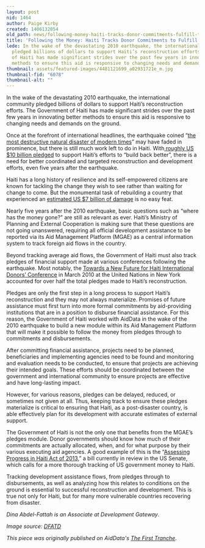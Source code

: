 ```yaml
---
layout: post
nid: 1464
author: Paige Kirby
created: 1406132054
old_path: news/following-money-haiti-tracks-donor-commitments-fulfill-their-aid-pledges
title: 'Following the Money: Haiti Tracks Donor Commitments to Fulfill their Aid Pledges'
lede: In the wake of the devastating 2010 earthquake, the international community
  pledged billions of dollars to support Haiti’s reconstruction efforts. The Government
  of Haiti has made significant strides over the past few years in innovating better
  methods to ensure this aid is responsive to changing needs and demands on the ground.
thumbnail: assets/featured-images/4481121699_a02931721e_m.jpg
thumbnail-fid: "6078"
thumbnail-alt: ""
---
```


In the wake of the devastating 2010 earthquake, the international community pledged billions of dollars to support Haiti’s reconstruction efforts. The Government of Haiti has made significant strides over the past few years in innovating better methods to ensure this aid is responsive to changing needs and demands on the ground.

Once at the forefront of international headlines, the earthquake coined “[the most destructive natural disaster of modern times](http://www.iadb.org/en/news/webstories/2010-02-16/haiti-earthquake-reconstruction-could-hit-14-billion-idb,6528.html)” may have faded in prominence, but there is still much work left to do in Haiti. With[ roughly US $10 billion pledged](http://aiddata.org/blog/haitis-government-embraces-aid-management-platform-to-build-back-better) to support Haiti’s efforts to “build back better”, there is a need for better coordinated and targeted reconstruction and development efforts, even five years after the earthquake.

Haiti has a long history of resilience and its self-empowered citizens are known for tackling the change they wish to see rather than waiting for change to come. But the monumental task of rebuilding a country that experienced an [estimated US $7 billion of damage](http://www.odi.org/sites/odi.org.uk/files/odi-assets/publications-opinion-files/8693.pdf) is no easy feat.

Nearly five years after the 2010 earthquake, basic questions such as “where has the money gone?” are still as relevant as ever. Haiti’s Ministry of Planning and External Cooperation is making sure that these questions are not going unanswered, requiring all official development assistance to be reported via its Aid Management Platform (MGAE) as a central information system to track foreign aid flows in the country.

Beyond tracking average aid flows, the Government of Haiti must also track pledges of financial support made at various conferences following the earthquake. Most notably, the [Towards a New Future for Haiti International Donors’ Conference](http://www.lessonsfromhaiti.org/lessons-from-haiti/international-donors-conference/) in March 2010 at the United Nations in New York accounted for over half the total pledges made to Haiti’s reconstruction.

Pledges are only the first step in a long process to support Haiti’s reconstruction and they may not always materialize. Promises of future assistance must first turn into more formal commitments by aid-providing institutions that are in a position to disburse financial assistance. For this reason, the Government of Haiti worked with AidData in the wake of the 2010 earthquake to build a new module within its Aid Management Platform that will make it possible to follow the money from pledges through to commitments and disbursements.

After committing financial assistance, projects need to be planned, beneficiaries and implementing agencies need to be found and monitoring and evaluation needs to be conducted, to ensure that projects are achieving their intended goals. These efforts should be coordinated between the government and international community to ensure projects are effective and have long-lasting impact.

However, for various reasons, pledges can be delayed, reduced, or sometimes not given at all. Thus, keeping track to ensure these pledges materialize is critical to ensuring that Haiti, as a post-disaster country, is able effectively plan for its development with accurate estimates of external support.

The Government of Haiti is not the only one that benefits from the MGAE’s pledges module. Donor governments should know how much of their commitments are actually allocated, when, and for what purpose by their various executing aid agencies. A good example of this is the “[Assessing Progress in Haiti Act of 2013](http://www.gpo.gov/fdsys/pkg/BILLS-113hr3509rfs/pdf/BILLS-113hr3509rfs.pdf),” a bill currently in review in the US Senate, which calls for a more thorough tracking of US government money to Haiti.

Tracking development assistance flows, from pledges through to disbursements, as well as analyzing how this relates to conditions on the ground is essential to successful reconstruction and development. This is true not only for Haiti, but for many more vulnerable countries recovering from disaster.

*Dina Abdel-Fattah is an Associate at Development Gateway*.

*Image source: [DFATD](https://www.flickr.com/photos/dfait-maeci/4481121699/)*

*This piece was originally published on AidData's [The First Tranche](http://aiddata.org/blog/following-the-money-haiti-tracks-donor-commitments-to-fulfill-their-aid-pledges).*
